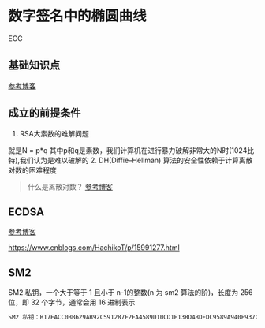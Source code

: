 # 数字签名中的椭圆曲线
ECC
## 基础知识点

[参考博客](https://www.jianshu.com/p/902ddb824edc)



## 成立的前提条件
1. RSA大素数的难解问题

就是N = p*q 其中p和q是素数，我们计算机在进行暴力破解非常大的N时(1024比特),我们认为是难以破解的
2. DH(Diffie–Hellman) 算法的安全性依赖于计算离散对数的困难程度
> 什么是离散对数？
[参考博客](https://blog.csdn.net/zzminer/article/details/8571289)

## ECDSA

[参考博客](https://www.cnblogs.com/hazy-star/p/15523406.html)


https://www.cnblogs.com/HachikoT/p/15991277.html
## SM2

SM2 私钥，一个大于等于 1 且小于 n-1的整数(n 为 sm2 算法的阶)，长度为 256 位，即 32 个字节，通常会用 16 进制表示

```bash
SM2 私钥：B17EACC0BB629AB92C591287F2FA4589D10CD1E13BD4BDFDC9589A940F937C7C
```
